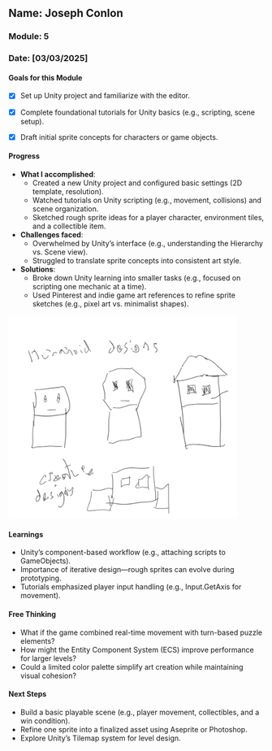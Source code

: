 <!-- Markdown Docs: https://docs.github.com/en/get-started/writing-on-github/getting-started-with-writing-and-formatting-on-github/basic-writing-and-formatting-syntax -->
## Name: Joseph Conlon
### Module: 5

<!-- Repeat the below as needed-->
### Date: [03/03/2025]

#### Goals for this Module
- [x] Set up Unity project and familiarize with the editor.

- [x] Complete foundational tutorials for Unity basics (e.g., scripting, scene setup).

- [x] Draft initial sprite concepts for characters or game objects.

#### Progress
- **What I accomplished**:
  - Created a new Unity project and configured basic settings (2D template, resolution).
  - Watched tutorials on Unity scripting (e.g., movement, collisions) and scene organization.
  - Sketched rough sprite ideas for a player character, environment tiles, and a collectible item.
- **Challenges faced**:
  - Overwhelmed by Unity’s interface (e.g., understanding the Hierarchy vs. Scene view).
  - Struggled to translate sprite concepts into consistent art style.
- **Solutions**:
  - Broke down Unity learning into smaller tasks (e.g., focused on scripting one mechanic at a time).
  - Used Pinterest and indie game art references to refine sprite sketches (e.g., pixel art vs. minimalist shapes).

<img src="./assets/sprite-ideas-01.png" alt="Sprite concepts" width="450" />

#### Learnings
- Unity’s component-based workflow (e.g., attaching scripts to GameObjects).
- Importance of iterative design—rough sprites can evolve during prototyping.
- Tutorials emphasized player input handling (e.g., Input.GetAxis for movement).
  
#### Free Thinking
- What if the game combined real-time movement with turn-based puzzle elements?
- How might the Entity Component System (ECS) improve performance for larger levels?
- Could a limited color palette simplify art creation while maintaining visual cohesion?

#### Next Steps
- Build a basic playable scene (e.g., player movement, collectibles, and a win condition).
- Refine one sprite into a finalized asset using Aseprite or Photoshop.
- Explore Unity’s Tilemap system for level design.
